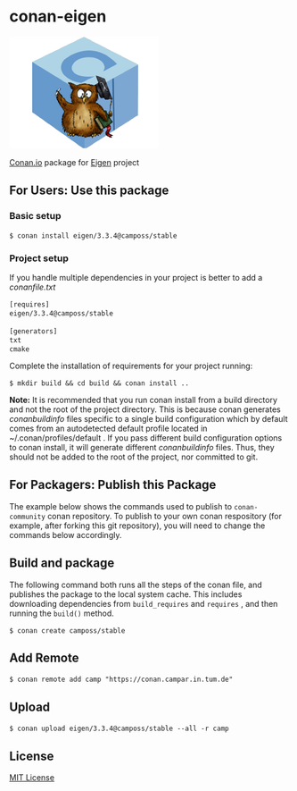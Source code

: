 # conan-eigen

![conan-eigen image](/images/conan-eigen.png)


[Conan.io](https://conan.io) package for [Eigen](https://bitbucket.org/eigen/eigen) project

## For Users: Use this package

### Basic setup

    $ conan install eigen/3.3.4@camposs/stable

### Project setup

If you handle multiple dependencies in your project is better to add a *conanfile.txt*

    [requires]
    eigen/3.3.4@camposs/stable

    [generators]
    txt
    cmake

Complete the installation of requirements for your project running:

    $ mkdir build && cd build && conan install ..

**Note:** It is recommended that you run conan install from a build directory and not the root of the project directory.  This is because conan generates *conanbuildinfo* files specific to a single build configuration which by default comes from an autodetected default profile located in ~/.conan/profiles/default .  If you pass different build configuration options to conan install, it will generate different *conanbuildinfo* files.  Thus, they should not be added to the root of the project, nor committed to git.

## For Packagers: Publish this Package

The example below shows the commands used to publish to `conan-community` conan repository. To publish to your own conan respository (for example, after forking this git repository), you will need to change the commands below accordingly.

## Build and package

The following command both runs all the steps of the conan file, and publishes the package to the local system cache.  This includes downloading dependencies from `build_requires` and `requires` , and then running the `build()` method.

    $ conan create camposs/stable

## Add Remote

    $ conan remote add camp "https://conan.campar.in.tum.de"

## Upload

    $ conan upload eigen/3.3.4@camposs/stable --all -r camp

## License

[MIT License](LICENSE)
